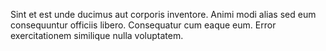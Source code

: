 Sint et est unde ducimus aut corporis inventore. Animi modi alias sed eum consequuntur officiis libero. Consequatur cum eaque eum. Error exercitationem similique nulla voluptatem.